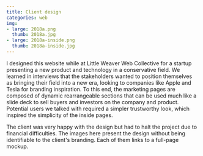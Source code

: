 ```yaml
---
title: Client design
categories: web
img:
- large: 2018a.png
  thumb: 2018a.jpg
- large: 2018a-inside.png
  thumb: 2018a-inside.jpg
---
```


I designed this website while at Little Weaver Web Collective for a startup presenting a new product and technology in a conservative field. We learned in interviews that the stakeholders wanted to position themselves as bringing their field into a new era, looking to companies like Apple and Tesla for branding inspiration. To this end, the marketing pages are composed of dynamic rearrangeable sections that can be used much like a slide deck to sell buyers and investors on the company and product. Potential users we talked with required a simpler trustworthy look, which inspired the simplicity of the inside pages.

The client was very happy with the design but had to halt the project due to financial difficulties. The images here present the design without being identifiable to the client's branding. Each of them links to a full-page mockup.
